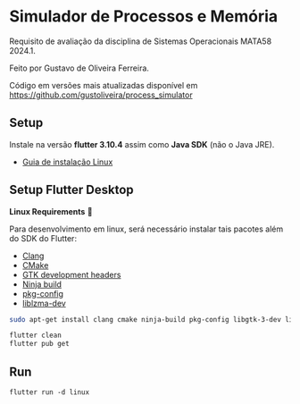 # Simulador de Processos e Memória

Requisito de avaliação da disciplina de Sistemas Operacionais MATA58 2024.1.

Feito por Gustavo de Oliveira Ferreira.

Código em versões mais atualizadas disponível em https://github.com/gustoliveira/process_simulator

## Setup

Instale na versão **flutter 3.10.4** assim como **Java SDK** (não o Java JRE).

- [Guia de instalação Linux](https://docs.flutter.dev/get-started/install/linux) 

## Setup Flutter Desktop

**Linux Requirements** :penguin:

Para desenvolvimento em linux, será necessário instalar tais pacotes além do SDK do Flutter:

- [Clang](https://clang.llvm.org/)
- [CMake](https://cmake.org/)
- [GTK development headers](https://developer.gnome.org/gtk3/3.2/gtk-getting-started.html)
- [Ninja build](https://ninja-build.org/)
- [pkg-config](https://www.freedesktop.org/wiki/Software/pkg-config/)
- [liblzma-dev](https://packages.debian.org/sid/liblzma-dev)

```sh
sudo apt-get install clang cmake ninja-build pkg-config libgtk-3-dev liblzma-dev
```

```sh
flutter clean
flutter pub get
```

## Run

```
flutter run -d linux
```
